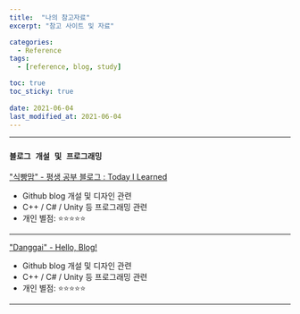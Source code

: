 ```yaml
---
title:  "나의 참고자료"
excerpt: "참고 사이트 및 자료"

categories:
  - Reference
tags:
  - [reference, blog, study]

toc: true
toc_sticky: true
 
date: 2021-06-04
last_modified_at: 2021-06-04
---
```


---

### __`블로그 개설 및 프로그래밍`__

["식빵맘" - 평생 공부 블로그 : Today I Learned](https://ansohxxn.github.io/)  

- Github blog 개설 및 디자인 관련  
- C++ / C# / Unity 등 프로그래밍 관련  
- 개인 별점: ⭐⭐⭐⭐⭐

---
["Danggai" - Hello, Blog!](https://danggai.github.io/)  

- Github blog 개설 및 디자인 관련  
- C++ / C# / Unity 등 프로그래밍 관련  
- 개인 별점: ⭐⭐⭐⭐⭐

---
